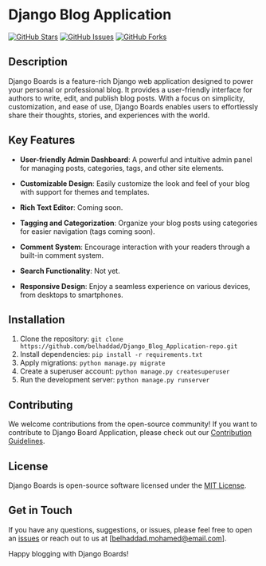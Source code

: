 # Django Blog Application

[![GitHub Stars](https://img.shields.io/github/stars/belhaddadmohamed/Django_Blog_Application.svg)](https://github.com/belhaddadmohamed/Django_Blog_Application/stargazers)
[![GitHub Issues](https://img.shields.io/github/issues/belhaddadmohamed/Django_Blog_Application.svg)](https://github.com/belhaddadmohamed/Django_Blog_Application/issues) 
[![GitHub Forks](https://img.shields.io/github/forks/belhaddadmohamed/Django_Blog_Application.svg)](https://github.com/belhaddadmohamed/Django_Blog_Application/network)

## Description

Django Boards is a feature-rich Django web application designed to power your personal or professional blog. It provides a user-friendly interface for authors to write, edit, and publish blog posts. With a focus on simplicity, customization, and ease of use, Django Boards enables users to effortlessly share their thoughts, stories, and experiences with the world.

## Key Features

- **User-friendly Admin Dashboard**: A powerful and intuitive admin panel for managing posts, categories, tags, and other site elements.

- **Customizable Design**: Easily customize the look and feel of your blog with support for themes and templates.

- **Rich Text Editor**: Coming soon.

- **Tagging and Categorization**: Organize your blog posts using categories for easier navigation (tags coming soon).

- **Comment System**: Encourage interaction with your readers through a built-in comment system.

- **Search Functionality**: Not yet.

- **Responsive Design**: Enjoy a seamless experience on various devices, from desktops to smartphones.

## Installation

1. Clone the repository: `git clone https://github.com/belhaddad/Django_Blog_Application-repo.git`
2. Install dependencies: `pip install -r requirements.txt`
3. Apply migrations: `python manage.py migrate`
4. Create a superuser account: `python manage.py createsuperuser`
5. Run the development server: `python manage.py runserver`

## Contributing

We welcome contributions from the open-source community! If you want to contribute to Django Board Application, please check out our [Contribution Guidelines](link_to_contribution_guidelines).

## License

Django Boards is open-source software licensed under the [MIT License](link_to_license).

## Get in Touch

If you have any questions, suggestions, or issues, please feel free to open an [issues](https://github.com/belhaddadmohamed/Django_Blog_Application/issues) or reach out to us at [belhaddad.mohamed@email.com].

Happy blogging with Django Boards!

